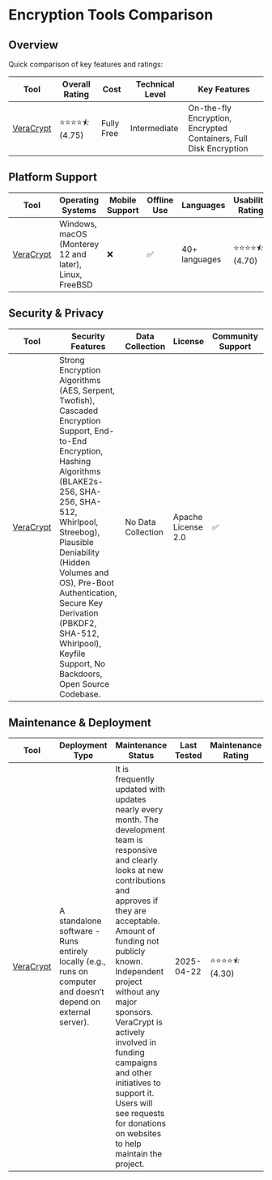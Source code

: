 # Encryption Tools Comparison
## Overview
Quick comparison of key features and ratings:

| Tool | Overall Rating | Cost | Technical Level | Key Features |
|------|----------------|------|-----------------|--------------|
| [VeraCrypt](https://www.veracrypt.fr/en/Home.html) | ⭐⭐⭐⭐⯪ (4.75) | Fully Free | Intermediate | On-the-fly Encryption, Encrypted Containers, Full Disk Encryption |

## Platform Support
| Tool | Operating Systems | Mobile Support | Offline Use | Languages | Usability Rating |
|------|------------------|----------------|--------------|-----------|------------------|
| [VeraCrypt](https://www.veracrypt.fr/en/Home.html) | Windows, macOS (Monterey 12 and later), Linux, FreeBSD | ❌ | ✅ | 40+ languages | ⭐⭐⭐⭐⯪ (4.70) |

## Security & Privacy
| Tool | Security Features | Data Collection | License | Community Support | Security Rating |
|------|-------------------|-----------------|----------|------------------|----------------|
| [VeraCrypt](https://www.veracrypt.fr/en/Home.html) | Strong Encryption Algorithms (AES, Serpent, Twofish), Cascaded Encryption Support, End-to-End Encryption, Hashing Algorithms (BLAKE2s-256, SHA-256, SHA-512, Whirlpool, Streebog), Plausible Deniability (Hidden Volumes and OS), Pre-Boot Authentication, Secure Key Derivation (PBKDF2, SHA-512, Whirlpool), Keyfile Support, No Backdoors, Open Source Codebase. | No Data Collection | Apache License 2.0 | ✅ | ⭐⭐⭐⭐⭐ (5.00) |

## Maintenance & Deployment
| Tool | Deployment Type | Maintenance Status | Last Tested | Maintenance Rating |
|------|----------------|-------------------|-------------|-------------------|
| [VeraCrypt](https://www.veracrypt.fr/en/Home.html) | A standalone software - Runs entirely locally (e.g., runs on computer and doesn’t depend on external server). | It is frequently updated with updates nearly every month. The development team is responsive and clearly looks at new contributions and approves if they are acceptable. Amount of funding not publicly known. Independent project without any major sponsors. VeraCrypt is actively involved in funding campaigns and other initiatives to support it. Users will see requests for donations on websites to help maintain the project. | 2025-04-22 | ⭐⭐⭐⭐⯪ (4.30) |
